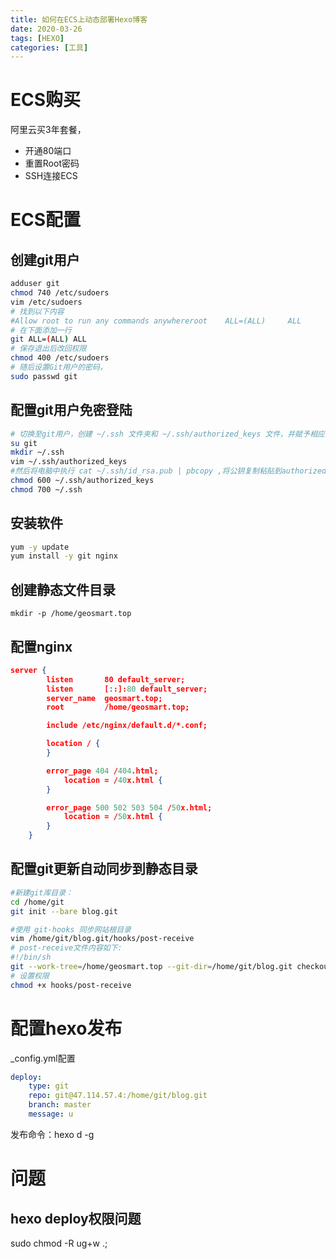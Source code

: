 ```yaml
---
title: 如何在ECS上动态部署Hexo博客
date: 2020-03-26
tags: [HEXO]
categories: [工具]
---
```



<!-- more -->  
# ECS购买

阿里云买3年套餐，

* 开通80端口
* 重置Root密码
*  SSH连接ECS

# ECS配置

## 创建git用户

```bash
adduser git
chmod 740 /etc/sudoers
vim /etc/sudoers
# 找到以下内容
#Allow root to run any commands anywhereroot    ALL=(ALL)     ALL
# 在下面添加一行
git ALL=(ALL) ALL
# 保存退出后改回权限
chmod 400 /etc/sudoers
# 随后设置Git用户的密码，
sudo passwd git
```

## 配置git用户免密登陆

```bash
# 切换至git用户，创建 ~/.ssh 文件夹和 ~/.ssh/authorized_keys 文件，并赋予相应的权限
su git
mkdir ~/.ssh
vim ~/.ssh/authorized_keys
#然后将电脑中执行 cat ~/.ssh/id_rsa.pub | pbcopy ,将公钥复制粘贴到authorized_keys
chmod 600 ~/.ssh/authorized_keys
chmod 700 ~/.ssh
```

## 安装软件
```bash
yum -y update
yum install -y git nginx
```

## 创建静态文件目录

```
mkdir -p /home/geosmart.top
```

## 配置nginx

```json
server {
        listen       80 default_server;
        listen       [::]:80 default_server;
        server_name  geosmart.top;
        root         /home/geosmart.top;

        include /etc/nginx/default.d/*.conf;

        location / {
        }

        error_page 404 /404.html;
            location = /40x.html {
        }

        error_page 500 502 503 504 /50x.html;
            location = /50x.html {
        }
    }
```
## 配置git更新自动同步到静态目录
```bash
#新建git库目录：
cd /home/git
git init --bare blog.git

#使用 git-hooks 同步网站根目录
vim /home/git/blog.git/hooks/post-receive
# post-receive文件内容如下:
#!/bin/sh
git --work-tree=/home/geosmart.top --git-dir=/home/git/blog.git checkout -f
# 设置权限
chmod +x hooks/post-receive
```

# 配置hexo发布
_config.yml配置

```yaml
deploy:
    type: git
    repo: git@47.114.57.4:/home/git/blog.git
    branch: master
    message: u
```

发布命令：hexo d -g


# 问题
## hexo deploy权限问题

sudo chmod -R ug+w .;